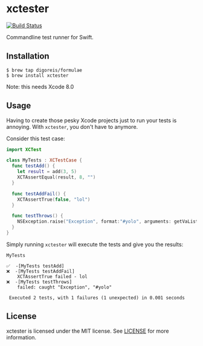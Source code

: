 # xctester

[![Build Status](https://travis-ci.org/digoreis/xctester.svg?branch=master)](https://travis-ci.org/digoreis/xctester)

Commandline test runner for Swift.

## Installation

```
$ brew tap digoreis/formulae
$ brew install xctester
```

Note: this needs Xcode 8.0

## Usage

Having to create those pesky Xcode projects just to run your tests is
annoying. With `xctester`, you don't have to anymore.

Consider this test case:

```swift
import XCTest

class MyTests : XCTestCase {
  func testAdd() {
    let result = add(3, 5)
    XCTAssertEqual(result, 8, "")
  }

  func testAddFail() {
    XCTAssertTrue(false, "lol")
  }

  func testThrows() {
    NSException.raise("Exception", format:"#yolo", arguments: getVaList([]))
  }
}
```

Simply running `xctester` will execute the tests and give you the results:

```
MyTests

✅  -[MyTests testAdd]
❌  -[MyTests testAddFail]
	XCTAssertTrue failed - lol
❌  -[MyTests testThrows]
	failed: caught "Exception", "#yolo"

 Executed 2 tests, with 1 failures (1 unexpected) in 0.001 seconds
```

## License

xctester is licensed under the MIT license. See [LICENSE](LICENSE) for
more information.
